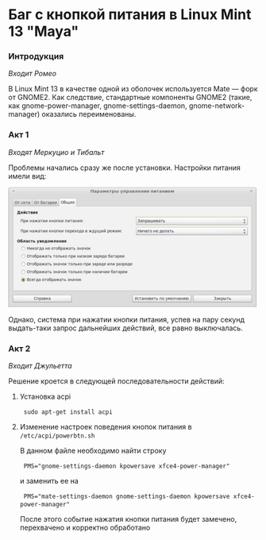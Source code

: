 # Баг с кнопкой питания в Linux Mint 13 "Maya"

### Интродукция

_Входит Ромео_

В Linux Mint 13 в качестве одной из оболочек используется Mate — форк от GNOME2. Как следствие, стандартные компоненты GNOME2 (такие, как gnome-power-manager, gnome-settings-daemon, gnome-network-manager) оказались переименованы.

  
### Акт 1

_Входят Меркуцио и Тибальт_

Проблемы начались сразу же после установки. Настройки питания имели вид:

![](./img/01.png)  

Однако, система при нажатии кнопки питания, успев на пару секунд выдать-таки запрос дальнейших действий, все равно выключалась.

  
### Акт 2

_Входит Джульетта_

Решение кроется в следующей последовательности действий:

1. Установка acpi
        
        sudo apt-get install acpi
        
2. Изменение настроек поведения кнопок питания в `/etc/acpi/powerbtn.sh`

    В данном файле необходимо найти строку

        PMS="gnome-settings-daemon kpowersave xfce4-power-manager"

    и заменить ее на
    
        PMS="mate-settings-daemon gnome-settings-daemon kpowersave xfce4-power-manager"
    
    После этого событие нажатия кнопки питания будет замечено, перехвачено и корректно обработано